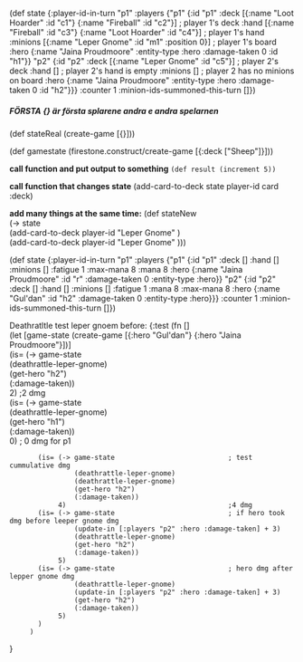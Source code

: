 

(def state
  {:player-id-in-turn "p1"
   :players {"p1" {:id "p1"
                   :deck [{:name "Loot Hoarder" :id "c1"}
                          {:name "Fireball" :id "c2"}] ; player 1's deck
                   :hand [{:name "Fireball" :id "c3"}
                          {:name "Loot Hoarder" :id "c4"}] ; player 1's hand
                   :minions [{:name "Leper Gnome" :id "m1" :position 0}] ; player 1's board
                   :hero {:name "Jaina Proudmoore" :entity-type :hero :damage-taken 0 :id "h1"}}
            "p2" {:id "p2"
                  :deck [{:name "Leper Gnome" :id "c5"}] ; player 2's deck
                  :hand []  ; player 2's hand is empty
                  :minions []  ; player 2 has no minions on board
                  :hero {:name "Jaina Proudmoore" :entity-type :hero :damage-taken 0 :id "h2"}}}
   :counter 1
   :minion-ids-summoned-this-turn []})

##### FÖRSTA {} är första splarene andra e andra spelarnen
(def stateReal (create-game [{}]))

(def gamestate (firestone.construct/create-game [{:deck ["Sheep"]}]))


**call function and put output to something**
`(def result (increment 5))`


**call function that changes state**
(add-card-to-deck state player-id card :deck)

**add many things at the same time:**
(def stateNew  
  (-> state  
      (add-card-to-deck player-id "Leper Gnome" )  
      (add-card-to-deck player-id "Leper Gnome" )))


(def state  {:player-id-in-turn             "p1"
             :players                       {"p1" {:id       "p1"
                                                   :deck     []
                                                   :hand     []
                                                   :minions  []
                                                   :fatigue  1
                                                   :max-mana 8
                                                   :mana     8
                                                   :hero     {:name         "Jaina Proudmoore"
                                                              :id           "r"
                                                              :damage-taken 0
                                                              :entity-type  :hero}}
                                             "p2" {:id       "p2"
                                                   :deck     []
                                                   :hand     []
                                                   :minions  []
                                                   :fatigue  1
                                                   :mana     8
                                                   :max-mana 8
                                                   :hero     {:name         "Gul'dan"
                                                              :id           "h2"
                                                              :damage-taken 0
                                                              :entity-type  :hero}}}
             :counter                       1
             :minion-ids-summoned-this-turn []})



Deathratltle test leper gnoem before:
{:test (fn []  
         (let [game-state (create-game [{:hero "Gul'dan"} {:hero "Jaina Proudmoore"}])]  
           (is= (-> game-state  
                    (deathrattle-leper-gnome)  
                    (get-hero "h2")  
                    (:damage-taken))  
                2)                                        ;2 dmg  
           (is= (-> game-state  
                    (deathrattle-leper-gnome)  
                    (get-hero "h1")  
                    (:damage-taken))  
                0)                                        ; 0 dmg for p1  
  
           (is= (-> game-state                            ; test cummulative dmg  
                    (deathrattle-leper-gnome)  
                    (deathrattle-leper-gnome)  
                    (get-hero "h2")  
                    (:damage-taken))  
                4)                                        ;4 dmg  
           (is= (-> game-state                            ; if hero took dmg before leeper gnome dmg  
                    (update-in [:players "p2" :hero :damage-taken] + 3)  
                    (deathrattle-leper-gnome)  
                    (get-hero "h2")  
                    (:damage-taken))  
                5)  
           (is= (-> game-state                            ; hero dmg after lepper gnome dmg  
                    (deathrattle-leper-gnome)  
                    (update-in [:players "p2" :hero :damage-taken] + 3)  
                    (get-hero "h2")  
                    (:damage-taken))  
                5)  
           )  
         )  
 }